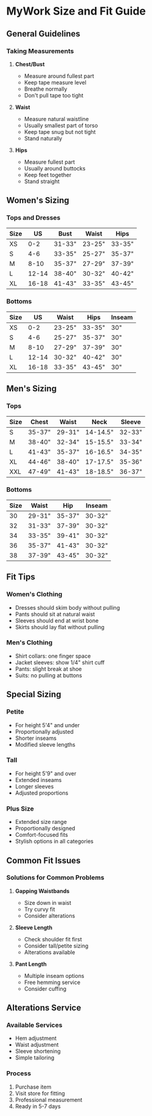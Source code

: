 # MyWork Size and Fit Guide

## General Guidelines

### Taking Measurements
1. **Chest/Bust**
   - Measure around fullest part
   - Keep tape measure level
   - Breathe normally
   - Don't pull tape too tight

2. **Waist**
   - Measure natural waistline
   - Usually smallest part of torso
   - Keep tape snug but not tight
   - Stand naturally

3. **Hips**
   - Measure fullest part
   - Usually around buttocks
   - Keep feet together
   - Stand straight

## Women's Sizing

### Tops and Dresses
| Size | US   | Bust    | Waist   | Hips    |
|------|------|---------|---------|---------|
| XS   | 0-2  | 31-33"  | 23-25"  | 33-35"  |
| S    | 4-6  | 33-35"  | 25-27"  | 35-37"  |
| M    | 8-10 | 35-37"  | 27-29"  | 37-39"  |
| L    | 12-14| 38-40"  | 30-32"  | 40-42"  |
| XL   | 16-18| 41-43"  | 33-35"  | 43-45"  |

### Bottoms
| Size | US   | Waist   | Hips    | Inseam  |
|------|------|---------|---------|---------|
| XS   | 0-2  | 23-25"  | 33-35"  | 30"     |
| S    | 4-6  | 25-27"  | 35-37"  | 30"     |
| M    | 8-10 | 27-29"  | 37-39"  | 30"     |
| L    | 12-14| 30-32"  | 40-42"  | 30"     |
| XL   | 16-18| 33-35"  | 43-45"  | 30"     |

## Men's Sizing

### Tops
| Size | Chest   | Waist   | Neck    | Sleeve  |
|------|---------|---------|---------|---------|
| S    | 35-37"  | 29-31"  | 14-14.5"| 32-33"  |
| M    | 38-40"  | 32-34"  | 15-15.5"| 33-34"  |
| L    | 41-43"  | 35-37"  | 16-16.5"| 34-35"  |
| XL   | 44-46"  | 38-40"  | 17-17.5"| 35-36"  |
| XXL  | 47-49"  | 41-43"  | 18-18.5"| 36-37"  |

### Bottoms
| Size | Waist   | Hip     | Inseam  |
|------|---------|---------|---------|
| 30   | 29-31"  | 35-37"  | 30-32"  |
| 32   | 31-33"  | 37-39"  | 30-32"  |
| 34   | 33-35"  | 39-41"  | 30-32"  |
| 36   | 35-37"  | 41-43"  | 30-32"  |
| 38   | 37-39"  | 43-45"  | 30-32"  |

## Fit Tips

### Women's Clothing
- Dresses should skim body without pulling
- Pants should sit at natural waist
- Sleeves should end at wrist bone
- Skirts should lay flat without pulling

### Men's Clothing
- Shirt collars: one finger space
- Jacket sleeves: show 1/4" shirt cuff
- Pants: slight break at shoe
- Suits: no pulling at buttons

## Special Sizing

### Petite
- For height 5'4" and under
- Proportionally adjusted
- Shorter inseams
- Modified sleeve lengths

### Tall
- For height 5'9" and over
- Extended inseams
- Longer sleeves
- Adjusted proportions

### Plus Size
- Extended size range
- Proportionally designed
- Comfort-focused fits
- Stylish options in all categories

## Common Fit Issues

### Solutions for Common Problems
1. **Gapping Waistbands**
   - Size down in waist
   - Try curvy fit
   - Consider alterations

2. **Sleeve Length**
   - Check shoulder fit first
   - Consider tall/petite sizing
   - Alterations available

3. **Pant Length**
   - Multiple inseam options
   - Free hemming service
   - Consider cuffing

## Alterations Service

### Available Services
- Hem adjustment
- Waist adjustment
- Sleeve shortening
- Simple tailoring

### Process
1. Purchase item
2. Visit store for fitting
3. Professional measurement
4. Ready in 5-7 days

